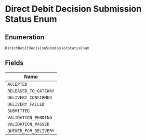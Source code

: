 
# Direct Debit Decision Submission Status Enum

## Enumeration

`DirectDebitDecisionSubmissionStatusEnum`

## Fields

| Name |
|  --- |
| `ACCEPTED` |
| `RELEASED_TO_GATEWAY` |
| `DELIVERY_CONFIRMED` |
| `DELIVERY_FAILED` |
| `SUBMITTED` |
| `VALIDATION_PENDING` |
| `VALIDATION_PASSED` |
| `QUEUED_FOR_DELIVERY` |

